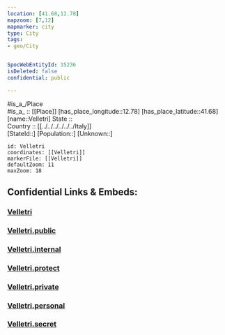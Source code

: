 ```yaml
---
location: [41.68,12.78] 
mapzoom: [7,12] 
mapmarker: city 
type: City
tags:
- geo/City


SpocWebEntityId: 35236
isDeleted: false
confidential: public

---
```

#is_a_/Place  
#is_a_ :: [[Place]] 
[has_place_longitude::12.78] 
[has_place_latitude::41.68] 
[name::Velletri] 
State ::  
Country :: [[../../../../../../Italy]]  
[StateId::] 
[Population::] 
[Unknown::] 


```leaflet
id: Velletri
coordinates: [[Velletri]] 
markerFile: [[Velletri]] 
defaultZoom: 11 
maxZoom: 18
```


## Confidential Links & Embeds: 

### [Velletri](/_Standards/Earth/Continent/Europe/Europe~South/Italy/regions~Italy/Lazio/Roma.Province/City/Velletri.md) 

### [Velletri.public](/_public/Earth/Continent/Europe/Europe~South/Italy/regions~Italy/Lazio/Roma.Province/City/Velletri.public.md) 

### [Velletri.internal](/_internal/Earth/Continent/Europe/Europe~South/Italy/regions~Italy/Lazio/Roma.Province/City/Velletri.internal.md) 

### [Velletri.protect](/_protect/Earth/Continent/Europe/Europe~South/Italy/regions~Italy/Lazio/Roma.Province/City/Velletri.protect.md) 

### [Velletri.private](/_private/Earth/Continent/Europe/Europe~South/Italy/regions~Italy/Lazio/Roma.Province/City/Velletri.private.md) 

### [Velletri.personal](/_personal/Earth/Continent/Europe/Europe~South/Italy/regions~Italy/Lazio/Roma.Province/City/Velletri.personal.md) 

### [Velletri.secret](/_secret/Earth/Continent/Europe/Europe~South/Italy/regions~Italy/Lazio/Roma.Province/City/Velletri.secret.md)

